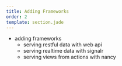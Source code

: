 ```yaml
---
title: Adding Frameworks
order: 2
template: section.jade
---
```


- adding frameworks
  - serving restful data with web api
  - serving realtime data with signalr
  - serving views from actions with nancy
 